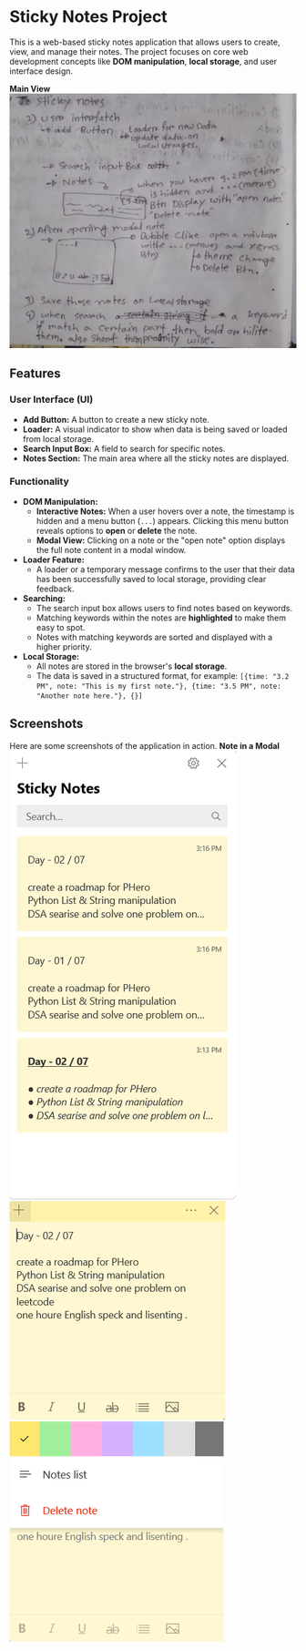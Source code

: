 # Sticky Notes Project

This is a web-based sticky notes application that allows users to create, view, and manage their notes. The project focuses on core web development concepts like **DOM manipulation**, **local storage**, and user interface design.

**Main View**
![Main view of the sticky notes app](f.jpg)

## Features

### User Interface (UI)
* **Add Button:** A button to create a new sticky note.
* **Loader:** A visual indicator to show when data is being saved or loaded from local storage.
* **Search Input Box:** A field to search for specific notes.
* **Notes Section:** The main area where all the sticky notes are displayed.

### Functionality
* **DOM Manipulation:**
    * **Interactive Notes:** When a user hovers over a note, the timestamp is hidden and a menu button (`...`) appears. Clicking this menu button reveals options to **open** or **delete** the note.
    * **Modal View:** Clicking on a note or the "open note" option displays the full note content in a modal window.
* **Loader Feature:**
    * A loader or a temporary message confirms to the user that their data has been successfully saved to local storage, providing clear feedback.
* **Searching:**
    * The search input box allows users to find notes based on keywords.
    * Matching keywords within the notes are **highlighted** to make them easy to spot.
    * Notes with matching keywords are sorted and displayed with a higher priority.
* **Local Storage:**
    * All notes are stored in the browser's **local storage**.
    * The data is saved in a structured format, for example:
        `[{time: "3.2 PM", note: "This is my first note."}, {time: "3.5 PM", note: "Another note here."}, {}]`

## Screenshots

Here are some screenshots of the application in action.
**Note in a Modal**
![A modal view of a single note](ui1.png)
![A modal view of a single note](ui2.png)
![A modal view of a single note](ui3.png)